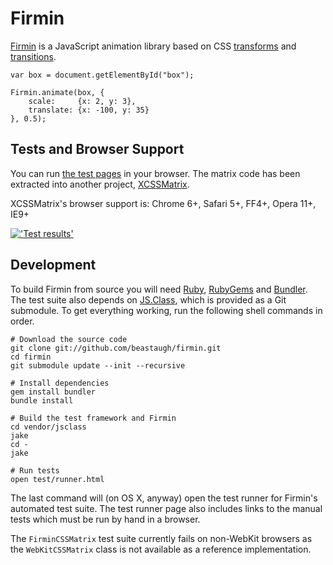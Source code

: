 Firmin
======

[Firmin] is a JavaScript animation library based on CSS [transforms] and
[transitions].

    var box = document.getElementById("box");
    
    Firmin.animate(box, {
        scale:     {x: 2, y: 3},
        translate: {x: -100, y: 35}
    }, 0.5);

[Firmin]:      http://extralogical.net/projects/firmin
[transforms]:  http://www.w3.org/TR/css3-2d-transforms/
[transitions]: http://www.w3.org/TR/css3-transitions/

Tests and Browser Support
-------------------------

You can run [the test pages](http://jfsiii.github.io/firmin/test/) in your browser. The matrix code has been extracted into another project, [XCSSMatrix](http://github.com/jfsiii/XCSSMatrix). 

XCSSMatrix's browser support is:
Chrome 6+, Safari 5+, FF4+, Opera 11+, IE9+

[!['Test results'](https://ci.testling.com/jfsiii/XCSSMatrix.png "Test results")](https://ci.testling.com/jfsiii/XCSSMatrix)

Development
-----------

To build Firmin from source you will need [Ruby], [RubyGems] and [Bundler]. The
test suite also depends on [JS.Class], which is provided as a Git submodule. To
get everything working, run the following shell commands in order.

    # Download the source code
    git clone git://github.com/beastaugh/firmin.git
    cd firmin
    git submodule update --init --recursive
    
    # Install dependencies
    gem install bundler
    bundle install
    
    # Build the test framework and Firmin
    cd vendor/jsclass
    jake
    cd -
    jake
    
    # Run tests
    open test/runner.html

The last command will (on OS X, anyway) open the test runner for Firmin's
automated test suite. The test runner page also includes links to the manual
tests which must be run by hand in a browser.

The `FirminCSSMatrix` test suite currently fails on non-WebKit browsers as the
`WebKitCSSMatrix` class is not available as a reference implementation.

[Ruby]:     http://www.ruby-lang.org/
[RubyGems]: http://rubygems.org/
[Bundler]:  http://gembundler.com/
[JS.Class]: http://jsclass.jcoglan.com/

